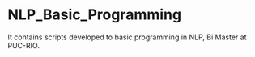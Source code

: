 # NLP_Basic_Programming

It contains scripts developed to basic programming in NLP, Bi Master at PUC-RIO.
